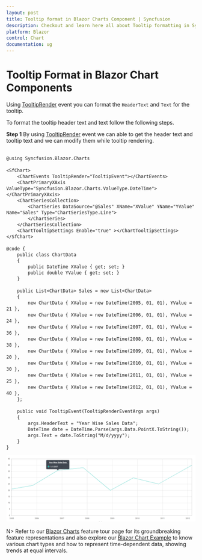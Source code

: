 ```yaml
---
layout: post
title: Tooltip format in Blazor Charts Component | Syncfusion
description: Checkout and learn here all about Tooltip formatting in Syncfusion Blazor Charts component and more.
platform: Blazor
control: Chart
documentation: ug
---
```

<!-- markdownlint-disable MD036 -->

# Tooltip Format in Blazor Chart Components

Using [TooltipRender](https://help.syncfusion.com/cr/blazor/Syncfusion.Blazor.Charts.ChartEvents.html#Syncfusion_Blazor_Charts_ChartEvents_TooltipRender) event you can format the ``HeaderText`` and ``Text`` for the tooltip.

To format the tooltip header text and text follow the following steps.

**Step 1**
By using [TooltipRender](https://help.syncfusion.com/cr/blazor/Syncfusion.Blazor.Charts.ChartEvents.html#Syncfusion_Blazor_Charts_ChartEvents_TooltipRender) event we can able to get the header text and tooltip text and we can modify them while tooltip rendering.

```cshtml

@using Syncfusion.Blazor.Charts           

<SfChart>
    <ChartEvents TooltipRender="TooltipEvent"></ChartEvents>
    <ChartPrimaryXAxis ValueType="Syncfusion.Blazor.Charts.ValueType.DateTime"></ChartPrimaryXAxis>
    <ChartSeriesCollection>
        <ChartSeries DataSource="@Sales" XName="XValue" YName="YValue" Name="Sales" Type="ChartSeriesType.Line">
        </ChartSeries>
    </ChartSeriesCollection>
    <ChartTooltipSettings Enable="true" ></ChartTooltipSettings>
</SfChart>

@code {
    public class ChartData
    {
        public DateTime XValue { get; set; }
        public double YValue { get; set; }
    }

    public List<ChartData> Sales = new List<ChartData>
    {
        new ChartData { XValue = new DateTime(2005, 01, 01), YValue = 21 },
        new ChartData { XValue = new DateTime(2006, 01, 01), YValue = 24 },
        new ChartData { XValue = new DateTime(2007, 01, 01), YValue = 36 },
        new ChartData { XValue = new DateTime(2008, 01, 01), YValue = 38 },
        new ChartData { XValue = new DateTime(2009, 01, 01), YValue = 20 },
        new ChartData { XValue = new DateTime(2010, 01, 01), YValue = 30 },
        new ChartData { XValue = new DateTime(2011, 01, 01), YValue = 25 },
        new ChartData { XValue = new DateTime(2012, 01, 01), YValue = 40 },
    };

    public void TooltipEvent(TooltipRenderEventArgs args)
    {
        args.HeaderText = "Year Wise Sales Data";
        DateTime date = DateTime.Parse(args.Data.PointX.ToString());         
        args.Text = date.ToString("M/d/yyyy");
    }
}
```
![Blazor Chart With Tooltip Customization](../images/how-to/blazor-chart-tooltip-format.png)

N> Refer to our [Blazor Charts](https://www.syncfusion.com/blazor-components/blazor-charts) feature tour page for its groundbreaking feature representations and also explore our [Blazor Chart Example](https://blazor.syncfusion.com/demos/chart/line?theme=bootstrap4) to know various chart types and how to represent time-dependent data, showing trends at equal intervals.
